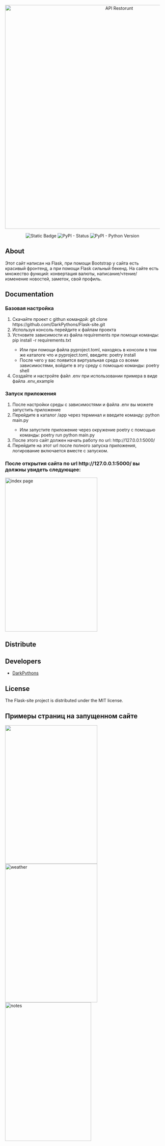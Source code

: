 <p align="center">
      <img src="https://i.ibb.co/0XcwvjC/photo.jpg" alt="API Restorunt" border="0" width="727">
</p>

<p align="center">
   <img alt="Static Badge" src="https://img.shields.io/badge/Licencse-MIT-success">
   <img alt="PyPI - Status" src="https://img.shields.io/pypi/status/Flask">
  <img alt="PyPI - Python Version" src="https://img.shields.io/endpoint?url=https://python-poetry.org/badge/v0.json">
</p>

## About

Этот сайт написан на Flask, при помощи Bootstrap у сайта есть красивый фронтенд, а при помощи Flask сильный бекенд. 
На сайте есть множество функций: конвертация валюты, написание/чтение/изменение новостей, заметок, свой профиль.

## Documentation

<h3>Базовая настройка</h3>
<ol>
<li>Скачайте проект с githun командой: git clone https://github.com/DarkPythons/Flask-site.git</li>
<li>Используя консоль перейдите к файлам проекта</li>
<li>Устновите зависимости из файла requirements при помощи команды: pip install -r requirements.txt</li>
<ul>
<li>Или при помощи файла pyproject.toml, находясь в консоли в том же каталоге что и pyproject.toml, введите: poetry install</li>
<li>После чего у вас появится виртуальная среда со всеми зависимостями, войдите в эту среду с помощью команды: poetry shell</li>
</ul>
<li>Создайте и настройте файл .env при использовании примера в виде файла .env_example</li>
</ol>

<h3>Запуск приложения</h3>
<ol>
<li>После настройки среды с зависимостями и файла .env вы можете запустить приложение</li>
<li>Перейдите в каталог /app через терминал и введите команду: python main.py</li>
      <ul>
            <li>Или запустите приложение через окружение poetry с помощью команды: poetry run python main.py</li>
      </ul>
<li>После этого сайт должен начать работу по url: http://127.0.0.1:5000/</li>
<li>Перейдите на этот url после полного запуска приложения, логирование включается вместе с запуском.</li>
</ol>

<h3>После открытия сайта по url http://127.0.0.1:5000/ вы должны увидеть следующее:</h3>
<img src="https://i.ibb.co/nLMrnXQ/index.png" alt="index page" border="0" width="300" height="500">


## Distribute

## Developers

- [DarkPythons](https://github.com/DarkPythons)

## License
The Flask-site project is distributed under the MIT license.

## Примеры страниц на запущенном сайте
<p>
      <img src="https://i.ibb.co/1Zj7WLV/notes.png" border="0" width="300" height="450">
      <img src="https://i.ibb.co/jgDKzPJ/weather.jpg" alt="weather" border="0" width="300" height="450">
      <img src="https://i.ibb.co/sF5CR0Z/notes.jpg" alt="notes" border="0" width="280" height="450">
</p>
